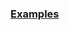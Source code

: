 
### [Examples](https://github.com/Mircea-MMXXI/azapy/blob/main/scripts/portfolios/Port_Kelly_examples.py)
